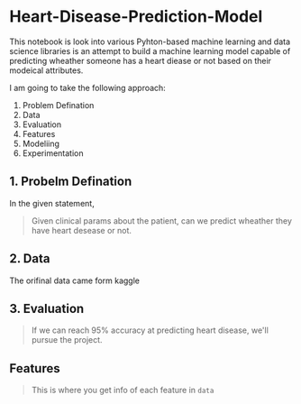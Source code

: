 # Heart-Disease-Prediction-Model
This notebook is look into various Pyhton-based machine learning and data science libraries is an attempt to build a machine learning model capable of predicting wheather someone has a heart diease or not based on their modeical attributes.

I am going to take the following approach:
1. Problem Defination
2. Data
3. Evaluation
4. Features
5. Modeliing
6. Experimentation

## **1. Probelm Defination**
In the given statement,
> Given clinical params about the patient, can we predict wheather they have heart desease or not.

## **2. Data**
The orifinal data came form kaggle 

## **3. Evaluation**
> If we can reach 95% accuracy at predicting heart disease, we'll pursue the project.

## **Features**
> This is where you get info of each feature in  `data`
